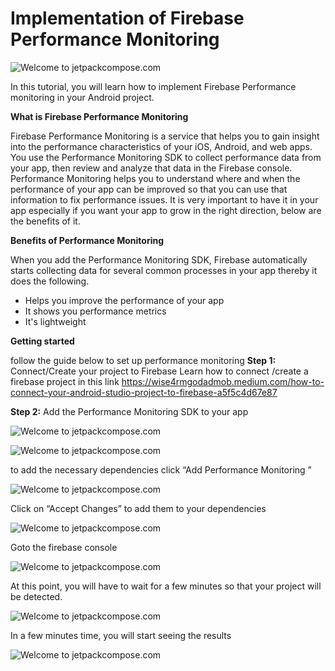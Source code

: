 # Implementation of Firebase Performance Monitoring

![Welcome to jetpackcompose.com](https://miro.medium.com/max/1400/1*s5lUbq98byx1f-9u0kjRLA.jpeg)

In this tutorial, you will learn how to implement Firebase Performance monitoring in your Android project.

**What is Firebase Performance Monitoring**

Firebase Performance Monitoring is a service that helps you to gain insight into the performance characteristics of your iOS, Android, and web apps.
You use the Performance Monitoring SDK to collect performance data from your app, then review and analyze that data in the Firebase console. Performance Monitoring helps you to understand where and when the performance of your app can be improved so that you can use that information to fix performance issues.
It is very important to have it in your app especially if you want your app to grow in the right direction, below are the benefits of it.

**Benefits of Performance Monitoring**

When you add the Performance Monitoring SDK, Firebase automatically starts collecting data for several common processes in your app thereby it does the following.
- Helps you improve the performance of your app
- It shows you performance metrics
- It's lightweight

**Getting started**

follow the guide below to set up performance monitoring
**Step 1:** Connect/Create your project to Firebase
Learn how to connect /create a firebase project in this link https://wise4rmgodadmob.medium.com/how-to-connect-your-android-studio-project-to-firebase-a5f5c4d67e87

**Step 2:** Add the Performance Monitoring SDK to your app

![Welcome to jetpackcompose.com](https://miro.medium.com/max/1400/1*RFCjCeQYB3QOnuy39rqUSQ.png)

![Welcome to jetpackcompose.com](https://miro.medium.com/max/1400/1*s5lUbq98byx1f-9u0kjRLA.jpeg)

to add the necessary dependencies click “Add Performance Monitoring ”

![Welcome to jetpackcompose.com](https://miro.medium.com/max/1400/1*NztMwVmnB7X4T0h-SLqX9w.png)

Click on “Accept Changes” to add them to your dependencies

![Welcome to jetpackcompose.com](https://miro.medium.com/max/1020/1*QlyngSMrvOxhsbk7M3rXNA.png)

Goto the firebase console

![Welcome to jetpackcompose.com](https://miro.medium.com/max/1400/1*NDbMwqCMu67VbDqh0eBCxQ.png)

At this point, you will have to wait for a few minutes so that your project will be detected.

![Welcome to jetpackcompose.com](https://miro.medium.com/max/1400/1*NUuhlhzD99OWI9wTh2PwFQ.png)

In a few minutes time, you will start seeing the results

![Welcome to jetpackcompose.com](https://miro.medium.com/max/1400/1*F-JX9azcs_d64Sh6rPA2kg.png)
